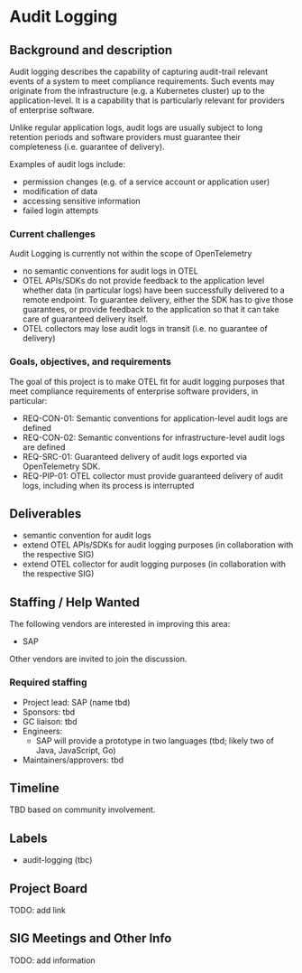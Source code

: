 <!-- structure based on https://github.com/open-telemetry/community/blob/main/project-template.md -->

# Audit Logging

## Background and description

<!-- Add any background that may be needed to introduce the scope of this project. -->

Audit logging describes the capability of capturing audit-trail relevant events of a system to meet compliance requirements. Such events may originate from the infrastructure (e.g. a Kubernetes cluster) up to the application-level. It is a capability that is particularly relevant for providers of enterprise software.

Unlike regular application logs, audit logs are usually subject to long retention periods and software providers must guarantee their completeness (i.e. guarantee of delivery).

Examples of audit logs include:
- permission changes (e.g. of a service account or application user)
- modification of data
- accessing sensitive information
- failed login attempts

### Current challenges

<!-- List the current challenges that this project aims to solve. Focus on the problem here, how it affects users and what the downsides are if nothing is done, rather than the solution. -->

Audit Logging is currently not within the scope of OpenTelemetry

- no semantic conventions for audit logs in OTEL
- OTEL APIs/SDKs do not provide feedback to the application level whether data (in particular logs) have been successfully delivered to a remote endpoint. To guarantee delivery, either the SDK has to give those guarantees, or provide feedback to the application so that it can take care of guaranteed delivery itself.
- OTEL collectors may lose audit logs in transit (i.e. no guarantee of delivery)

### Goals, objectives, and requirements

<!-- Describe the aim of this project, including the goals, objectives and requirements needed to solve the challenges presented in the previous section. Include here the motivations for starting the project now, as opposed to later. Call out the benefits for the OpenTelemetry project when this project is completed. -->

The goal of this project is to make OTEL fit for audit logging purposes that meet compliance requirements of enterprise software providers, in particular:

- REQ-CON-01: Semantic conventions for application-level audit logs are defined
- REQ-CON-02: Semantic conventions for infrastructure-level audit logs are defined
- REQ-SRC-01: Guaranteed delivery of audit logs exported via OpenTelemetry SDK.
- REQ-PIP-01: OTEL collector must provide guaranteed delivery of audit logs, including when its process is interrupted

## Deliverables

<!-- A description of what this project is planning to deliver, or is in the process of delivering. This includes all OTEPs and their associated prototypes. -->

<!-- In general, OTEPs are not accepted unless they come with working prototypes available to review in at least two languages. Please discuss these requirements with a TC member before submitting an OTEP. -->

- semantic convention for audit logs
- extend OTEL APIs/SDKs for audit logging purposes (in collaboration with the respective SIG)
- extend OTEL collector for audit logging purposes (in collaboration with the respective SIG)

## Staffing / Help Wanted

<!-- Who is currently planning to work on the project? If a project requires specialized domain expertise, please list it here. If a project is missing a critical mass of people in order to begin work, please clarify. -->

The following vendors are interested in improving this area:
- SAP

Other vendors are invited to join the discussion.

### Required staffing

<!-- Projects cannot be started until the following participants have been identified: -->
<!-- * Every project needs a project lead, who is willing to bottom line the project and address any issues which are not handled by other project members. -->
<!-- * At least two sponsoring TC or GC members. Sponsors are dedicated to attending meetings, reviewing proposals, and in general being aware of the state of the project and its technical details. Sponsors guide the project through the spec process, keep the tracking issue up to date, and help to ensure that relevant community members provide input at the appropriate times. -->
<!-- * A GC liaison to facilitate this SIG's health and ensure project scope remains true to the project description. If a GC member is also a sponsor for this project, they are by default the GC liaison (see [GC check-ins](https://github.com/open-telemetry/community/blob/main/gc-check-ins.md)). -->
<!-- * Engineers willing to write prototypes in at least two languages (if relevant to project). Languages should be fairly different from each other (for example: Java and Python). -->
<!-- * Maintainers or approvers from those languages committed to reviewing the prototypes. -->

* Project lead: SAP (name tbd)
* Sponsors: tbd
* GC liaison: tbd
* Engineers:
  * SAP will provide a prototype in two languages (tbd; likely two of Java, JavaScript, Go)
* Maintainers/approvers: tbd

## Timeline

<!-- What is the expected timeline the project will aim to adhere to, and what resources and deliverables will be needed for each portion of the timeline? If the project has not been started, please describe this timeline in relative terms (one month in, two weeks later, etc). If a project has started, please include actual dates. -->

TBD based on community involvement.

## Labels

<!-- Issues should be properly labeled to indicate what parts of the specification it is focused on. List here the labels applicable to this project. -->

- audit-logging (tbc)

## Project Board

<!-- Once approved, a project should be managed using a GitHub project board (see [open projects](https://github.com/orgs/open-telemetry/projects?query=is%3Aopen)). This project board should be pre-populated with issues that cover all known deliverables, organized by timeline milestones. -->

<!-- Any [member](https://github.com/open-telemetry/community/blob/main/guides/contributor/membership.md) associated with the project can create the board. Once created, the creator of the board should: -->

<!-- - Assign `Admin` privileges on the project to the relevant project members (using a new or existing GitHub team). -->
<!-- - Change the visibility of the project to `Public` in order to share project status and priorities outside of the OpenTelemetry organization. -->
<!-- - Configure project workflows to automatically add issues and PRs to the board based on repositories and labels. -->

<!-- Once created, please add a link to the project board here. -->

TODO: add link

## SIG Meetings and Other Info

<!-- Once a project is started, its corresponding SIG should meet regularly for discussion. These meeting times should be posted on the [OpenTelemetry public calendar](https://github.com/open-telemetry/community#calendar) and automatically recorded. -->

<!-- Any relevant information related to the SIG (e.g. sponsors, meeting times, Slack channels, meeting notes, etc.) must be publicly available in the [community](https://github.com/open-telemetry/community) SIG tables, which can be updated via the [sigs.yml](https://github.com/open-telemetry/community/blob/main/sigs.yml) file and running `make table-generation`. -->

<!-- See [How to create and configure meetings](https://github.com/open-telemetry/community/blob/main/docs/how-to-handle-public-calendar.md) for updating the public calendar or open an issue in the community repository so it's taken care of. -->

TODO: add information